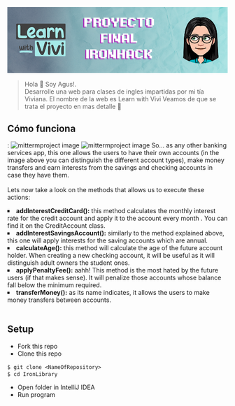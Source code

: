 ![learn-with-vivi-final-project-ironhack image](./assets/banner-learn-with-vivi.png)
> Hola 👋 Soy Agus!. </br>
> Desarrolle una web para clases de ingles impartidas por mi tía Viviana. El nombre de la web es Learn with Vivi
> Veamos de que se trata el proyecto en mas detalle 🧐
## Cómo funciona
:
![mittermproject image](./assets/classdiagram.png)
![mittermproject image](./assets/usecase.png)
So... as any other banking services app, this one allows the users to have their own accounts (in the image above you can distinguish the different account types),
make money transfers and earn interests from the savings and checking accounts in case they have them. </br> </br>
Lets now take a look on the methods that allows us to execute these actions: </br>
<li type="square"><b>addInterestCreditCard():</b> this method calculates the monthly interest rate for the credit account and apply it to the account every month
. You can find it on the CreditAccount class.</li>
<li type="square"><b>addInterestSavingsAccount():</b> similarly to the method explained above, this one will apply interests for the saving accounts which are annual.</li>
<li type="square"><b>calculateAge():</b> this method will calculate the age of the future account holder. When creating a new checking account, it will be useful as 
it will distinguish adult owners the student ones.</li>
<li type="square"><b>applyPenaltyFee():</b> aahh! This method is the most hated by the future users (if that makes sense). It will penalize those accounts whose balance
fall below the minimum required.</li>
<li type="square"><b>transferMoney():</b> as its name indicates, it allows the users to make money transfers between accounts.</li>
</br>

## Setup

- Fork this repo
- Clone this repo

```shell
$ git clone <NameOfRepository>
$ cd IronLibrary
```

- Open folder in IntelliJ IDEA
- Run program
